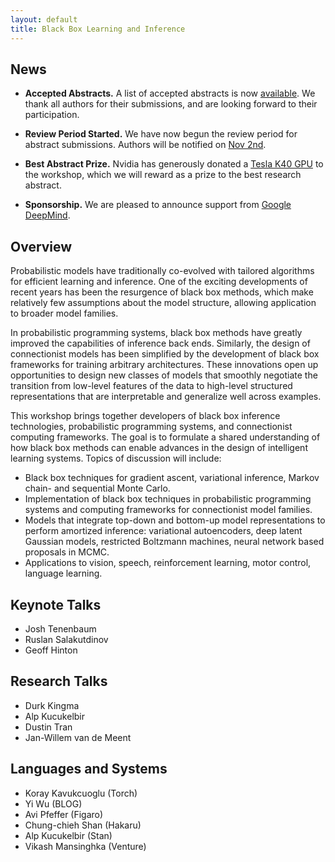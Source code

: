 ```yaml
---
layout: default
title: Black Box Learning and Inference
---
```


## News 

- **Accepted Abstracts.** A list of accepted abstracts is now [available](accepted-papers/). We thank all authors for their submissions, and are looking forward to their participation. 

- **Review Period Started.** We have now begun the review period for abstract submissions. Authors will be notified on [Nov 2nd](schedule/). 

- **Best Abstract Prize.** Nvidia has generously donated a [Tesla K40 GPU](http://www.nvidia.com/object/tesla-servers.html) to the workshop, which we will reward as a prize to the best research abstract.

- **Sponsorship.** We are pleased to announce support from [Google DeepMind](http://deepmind.com).

## Overview

Probabilistic models have traditionally co-evolved with tailored algorithms for efficient learning and inference. One of the exciting developments of recent years has been the resurgence of black box methods, which make relatively few assumptions about the model structure, allowing application to broader model families. 

In probabilistic programming systems, black box methods have greatly improved the capabilities of inference back ends.  Similarly, the design of connectionist models has been simplified by the development of black box frameworks for training arbitrary architectures. These innovations open up opportunities to design new classes of models that smoothly negotiate the transition from low-level features of the data to high-level structured representations that are interpretable and generalize well across examples.

This workshop brings together developers of black box inference technologies, probabilistic programming systems, and connectionist computing frameworks. The goal is to formulate a shared understanding of how black box methods can enable advances in the design of intelligent learning systems. Topics of discussion will include:

* Black box techniques for gradient ascent, variational inference, Markov chain- and sequential Monte Carlo.
* Implementation of black box techniques in probabilistic programming systems and computing frameworks for connectionist model families. 
* Models that integrate top-down and bottom-up model representations to perform amortized inference: variational autoencoders, deep latent Gaussian models, restricted Boltzmann machines, neural network based proposals in MCMC. 
* Applications to vision, speech, reinforcement learning, motor control, language learning.

## Keynote Talks
- Josh Tenenbaum
- Ruslan Salakutdinov
- Geoff Hinton

## Research Talks
- Durk Kingma
- Alp Kucukelbir
- Dustin Tran
- Jan-Willem van de Meent

## Languages and Systems
- Koray Kavukcuoglu (Torch)
- Yi Wu (BLOG)
- Avi Pfeffer (Figaro)
- Chung-chieh Shan (Hakaru)
- Alp Kucukelbir (Stan)
- Vikash Mansinghka (Venture)
